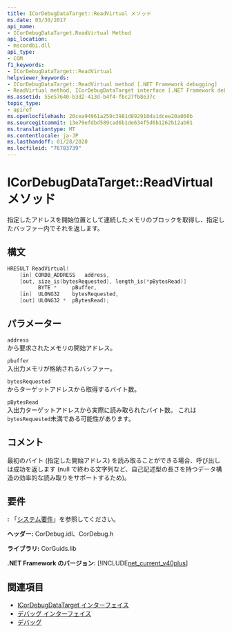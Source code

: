 ```yaml
---
title: ICorDebugDataTarget::ReadVirtual メソッド
ms.date: 03/30/2017
api_name:
- ICorDebugDataTarget.ReadVirtual Method
api_location:
- mscordbi.dll
api_type:
- COM
f1_keywords:
- ICorDebugDataTarget::ReadVirtual
helpviewer_keywords:
- ICorDebugDataTarget::ReadVirtual method [.NET Framework debugging]
- ReadVirtual method, ICorDebugDataTarget interface [.NET Framework debugging]
ms.assetid: 55e57640-b3d2-413d-b4f4-fbc27fb8e37c
topic_type:
- apiref
ms.openlocfilehash: 20cea94961a250c3981d892910da1dcee20a060b
ms.sourcegitcommit: 13e79efdbd589cad6b1de634f5d6b1262b12ab01
ms.translationtype: MT
ms.contentlocale: ja-JP
ms.lasthandoff: 01/28/2020
ms.locfileid: "76783739"
---
```

# <a name="icordebugdatatargetreadvirtual-method"></a>ICorDebugDataTarget::ReadVirtual メソッド
指定したアドレスを開始位置として連続したメモリのブロックを取得し、指定したバッファー内でそれを返します。  
  
## <a name="syntax"></a>構文  
  
```cpp  
HRESULT ReadVirtual(  
    [in] CORDB_ADDRESS   address,  
    [out, size_is(bytesRequested), length_is(*pBytesRead)]  
          BYTE *     pBuffer,  
    [in]  ULONG32    bytesRequested,  
    [out] ULONG32 *  pBytesRead);  
```  
  
## <a name="parameters"></a>パラメーター  
 `address`  
 から要求されたメモリの開始アドレス。  
  
 `pbuffer`  
 入出力メモリが格納されるバッファー。  
  
 `bytesRequested`  
 からターゲットアドレスから取得するバイト数。  
  
 `pBytesRead`  
 入出力ターゲットアドレスから実際に読み取られたバイト数。 これは `bytesRequested`未満である可能性があります。  
  
## <a name="remarks"></a>コメント  
 最初のバイト (指定した開始アドレス) を読み取ることができる場合、呼び出しは成功を返します (null で終わる文字列など、自己記述型の長さを持つデータ構造の効率的な読み取りをサポートするため)。  
  
## <a name="requirements"></a>要件  
 **:** 「[システム要件](../../../../docs/framework/get-started/system-requirements.md)」を参照してください。  
  
 **ヘッダー:** CorDebug.idl、CorDebug.h  
  
 **ライブラリ:** CorGuids.lib  
  
 **.NET Framework のバージョン:** [!INCLUDE[net_current_v40plus](../../../../includes/net-current-v40plus-md.md)]  
  
## <a name="see-also"></a>関連項目

- [ICorDebugDataTarget インターフェイス](icordebugdatatarget-interface.md)
- [デバッグ インターフェイス](debugging-interfaces.md)
- [デバッグ](index.md)
